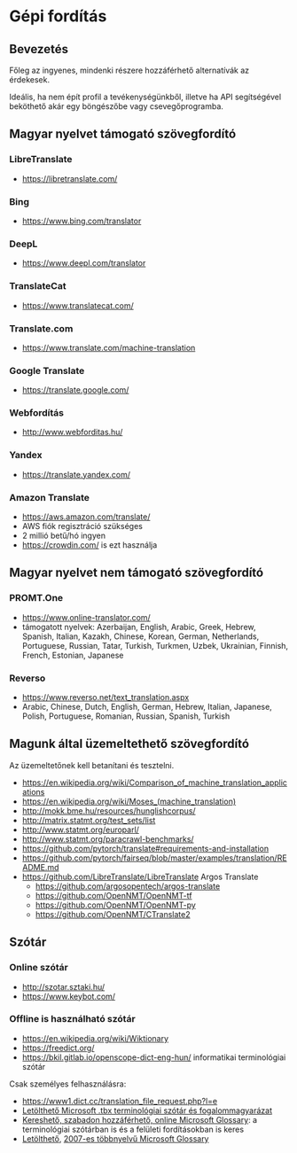 # Gépi fordítás

## Bevezetés

Főleg az ingyenes, mindenki részere hozzáférhető alternatívák az érdekesek.

Ideális, ha nem épít profil a tevékenységünkből, illetve ha API segítségével beköthető akár egy böngészőbe vagy csevegőprogramba.

## Magyar nyelvet támogató szövegfordító

### LibreTranslate

* https://libretranslate.com/

### Bing

* https://www.bing.com/translator

### DeepL

* https://www.deepl.com/translator

### TranslateCat

* https://www.translatecat.com/

### Translate.com

* https://www.translate.com/machine-translation

### Google Translate

* https://translate.google.com/

### Webfordítás

* http://www.webforditas.hu/

### Yandex

* https://translate.yandex.com/

### Amazon Translate

* https://aws.amazon.com/translate/
* AWS fiók regisztráció szükséges
* 2 millió betű/hó ingyen
* https://crowdin.com/ is ezt használja

## Magyar nyelvet nem támogató szövegfordító

### PROMT.One

* https://www.online-translator.com/
* támogatott nyelvek: Azerbaijan, English, Arabic, Greek, Hebrew, Spanish, Italian, Kazakh, Chinese, Korean, German, Netherlands, Portuguese, Russian, Tatar, Turkish, Turkmen, Uzbek, Ukrainian, Finnish, French, Estonian, Japanese

### Reverso

* https://www.reverso.net/text_translation.aspx
* Arabic, Chinese, Dutch, English, German, Hebrew, Italian, Japanese, Polish, Portuguese, Romanian, Russian, Spanish, Turkish

## Magunk által üzemeltethető szövegfordító

Az üzemeltetőnek kell betanítani és tesztelni.

* https://en.wikipedia.org/wiki/Comparison_of_machine_translation_applications
* https://en.wikipedia.org/wiki/Moses_(machine_translation)
* http://mokk.bme.hu/resources/hunglishcorpus/
* http://matrix.statmt.org/test_sets/list
* http://www.statmt.org/europarl/
* http://www.statmt.org/paracrawl-benchmarks/
* https://github.com/pytorch/translate#requirements-and-installation
* https://github.com/pytorch/fairseq/blob/master/examples/translation/README.md
* https://github.com/LibreTranslate/LibreTranslate Argos Translate
  * https://github.com/argosopentech/argos-translate
  * https://github.com/OpenNMT/OpenNMT-tf
  * https://github.com/OpenNMT/OpenNMT-py
  * https://github.com/OpenNMT/CTranslate2

## Szótár

### Online szótár

* http://szotar.sztaki.hu/
* https://www.keybot.com/

### Offline is használható szótár

* https://en.wikipedia.org/wiki/Wiktionary
* https://freedict.org/
* https://bkil.gitlab.io/openscope-dict-eng-hun/ informatikai terminológiai szótár

Csak személyes felhasználásra:

* https://www1.dict.cc/translation_file_request.php?l=e
* [Letölthető Microsoft .tbx terminológiai szótár és fogalommagyarázat](https://microsoft.com/en-us/language/terminology)
* [Kereshető, szabadon hozzáférhető, online Microsoft Glossary](https://microsoft.com/en-us/language/Search): a terminológiai szótárban is és a felületi fordításokban is keres
* [Letölthető](https://web.archive.org/web/20070316004131/http://download.microsoft.com/download/f/7/8/f788e754-4107-4330-a468-c179168a846f/Microsoft_Terminology_20070130.zip), [2007-es többnyelvű Microsoft Glossary](https://web.archive.org/web/20070203195501/http://www.microsoft.com/globaldev/tools/MILSGlossary.mspx)

